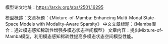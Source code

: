 模型论文地址：https://arxiv.org/abs/2501.16295

模型概述：文章标题：《Mixture-of-Mamba: Enhancing Multi-Modal State-Space Models with Modality-Aware Sparsity》
中文文章标题：《Mamba混合：通过模态感知稀疏性增强多模态状态空间模型》
文章内容：提出Mixture-of-Mamba模型，利用模态感知稀疏性提高多模态状态空间模型性能。
